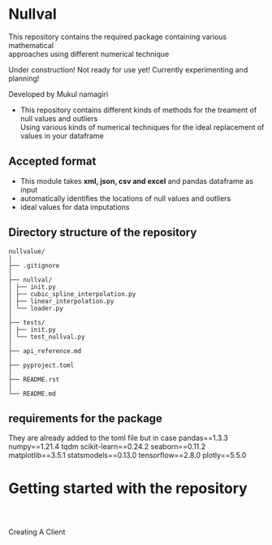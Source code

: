 # Nullval
This repository contains the required package containing various mathematical \
approaches using different numerical technique


Under construction! Not ready for use yet! Currently experimenting and planning!

Developed by Mukul namagiri

+ This repository contains different kinds of methods for the treament of null values 
and outliers\
Using various kinds of numerical techniques for the ideal replacement of values in your dataframe 
## Accepted format 
+ This module takes **xml, json, csv and excel** and pandas dataframe as input
+ automatically identifies the locations of null values and outliers 
+ ideal values for data imputations 

## Directory structure of the repository


```
nullvalue/
│
├── .gitignore
│
├── nullval/
│ ├── init.py
│ ├── cubic_spline_interpolation.py
│ ├── linear_interpolation.py
│ └── loader.py
│
├── tests/
│ ├── init.py
│ └── test_nullval.py
│
├── api_reference.md
│
├── pyproject.toml
│
├── README.rst
│
└── README.md
```
## requirements for the package 

They are already added to the toml file but in case 
pandas==1.3.3
numpy==1.21.4
tqdm
scikit-learn==0.24.2
seaborn==0.11.2
matplotlib==3.5.1
statsmodels==0.13.0
tensorflow==2.8.0
plotly==5.5.0


# Getting started with the repository 

```python




```

Creating A Client
```python







```
